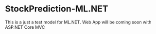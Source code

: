 # StockPrediction-ML.NET

This is a just a test model for ML.NET. Web App will be coming soon with ASP.NET Core MVC